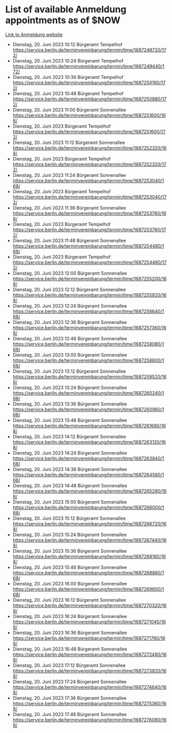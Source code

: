 # List of available Anmeldung appointments as of $NOW
[Link to Anmeldung website](https://service.berlin.de/terminvereinbarung/termin/tag.php?termin=1&anliegen[]=120686&dienstleisterlist=122210,122217,327316,122219,327312,122227,327314,122231,327346,122243,327348,122254,122252,329742,122260,329745,122262,329748,122271,327278,122273,327274,122277,327276,330436,122280,327294,122282,327290,122284,327292,122291,327270,122285,327266,122286,327264,122296,327268,150230,329760,122297,327286,122294,327284,122312,329763,122314,329775,122304,327330,122311,327334,122309,327332,317869,122281,327352,122279,329772,122283,122276,327324,122274,327326,122267,329766,122246,327318,122251,327320,122257,327322,122208,327298,122226,327300&herkunft=http%3A%2F%2Fservice.berlin.de%2Fdienstleistung%2F120686%2F)
- Dienstag, 20. Juni 2023 10:12 Bürgeramt Tempelhof https://service.berlin.de/terminvereinbarung/termin/time/1687248720/172/
- Dienstag, 20. Juni 2023 10:24 Bürgeramt Tempelhof https://service.berlin.de/terminvereinbarung/termin/time/1687249440/172/
- Dienstag, 20. Juni 2023 10:36 Bürgeramt Tempelhof https://service.berlin.de/terminvereinbarung/termin/time/1687250160/172/
- Dienstag, 20. Juni 2023 10:48 Bürgeramt Tempelhof https://service.berlin.de/terminvereinbarung/termin/time/1687250880/172/
- Dienstag, 20. Juni 2023 11:00 Bürgeramt Sonnenallee https://service.berlin.de/terminvereinbarung/termin/time/1687251600/168/
- Dienstag, 20. Juni 2023  Bürgeramt Tempelhof https://service.berlin.de/terminvereinbarung/termin/time/1687251600/172/
- Dienstag, 20. Juni 2023 11:12 Bürgeramt Sonnenallee https://service.berlin.de/terminvereinbarung/termin/time/1687252320/168/
- Dienstag, 20. Juni 2023  Bürgeramt Tempelhof https://service.berlin.de/terminvereinbarung/termin/time/1687252320/172/
- Dienstag, 20. Juni 2023 11:24 Bürgeramt Sonnenallee https://service.berlin.de/terminvereinbarung/termin/time/1687253040/168/
- Dienstag, 20. Juni 2023  Bürgeramt Tempelhof https://service.berlin.de/terminvereinbarung/termin/time/1687253040/172/
- Dienstag, 20. Juni 2023 11:36 Bürgeramt Sonnenallee https://service.berlin.de/terminvereinbarung/termin/time/1687253760/168/
- Dienstag, 20. Juni 2023  Bürgeramt Tempelhof https://service.berlin.de/terminvereinbarung/termin/time/1687253760/172/
- Dienstag, 20. Juni 2023 11:48 Bürgeramt Sonnenallee https://service.berlin.de/terminvereinbarung/termin/time/1687254480/168/
- Dienstag, 20. Juni 2023  Bürgeramt Tempelhof https://service.berlin.de/terminvereinbarung/termin/time/1687254480/172/
- Dienstag, 20. Juni 2023 12:00 Bürgeramt Sonnenallee https://service.berlin.de/terminvereinbarung/termin/time/1687255200/168/
- Dienstag, 20. Juni 2023 12:12 Bürgeramt Sonnenallee https://service.berlin.de/terminvereinbarung/termin/time/1687255920/168/
- Dienstag, 20. Juni 2023 12:24 Bürgeramt Sonnenallee https://service.berlin.de/terminvereinbarung/termin/time/1687256640/168/
- Dienstag, 20. Juni 2023 12:36 Bürgeramt Sonnenallee https://service.berlin.de/terminvereinbarung/termin/time/1687257360/168/
- Dienstag, 20. Juni 2023 12:48 Bürgeramt Sonnenallee https://service.berlin.de/terminvereinbarung/termin/time/1687258080/168/
- Dienstag, 20. Juni 2023 13:00 Bürgeramt Sonnenallee https://service.berlin.de/terminvereinbarung/termin/time/1687258800/168/
- Dienstag, 20. Juni 2023 13:12 Bürgeramt Sonnenallee https://service.berlin.de/terminvereinbarung/termin/time/1687259520/168/
- Dienstag, 20. Juni 2023 13:24 Bürgeramt Sonnenallee https://service.berlin.de/terminvereinbarung/termin/time/1687260240/168/
- Dienstag, 20. Juni 2023 13:36 Bürgeramt Sonnenallee https://service.berlin.de/terminvereinbarung/termin/time/1687260960/168/
- Dienstag, 20. Juni 2023 13:48 Bürgeramt Sonnenallee https://service.berlin.de/terminvereinbarung/termin/time/1687261680/168/
- Dienstag, 20. Juni 2023 14:12 Bürgeramt Sonnenallee https://service.berlin.de/terminvereinbarung/termin/time/1687263120/168/
- Dienstag, 20. Juni 2023 14:24 Bürgeramt Sonnenallee https://service.berlin.de/terminvereinbarung/termin/time/1687263840/168/
- Dienstag, 20. Juni 2023 14:36 Bürgeramt Sonnenallee https://service.berlin.de/terminvereinbarung/termin/time/1687264560/168/
- Dienstag, 20. Juni 2023 14:48 Bürgeramt Sonnenallee https://service.berlin.de/terminvereinbarung/termin/time/1687265280/168/
- Dienstag, 20. Juni 2023 15:00 Bürgeramt Sonnenallee https://service.berlin.de/terminvereinbarung/termin/time/1687266000/168/
- Dienstag, 20. Juni 2023 15:12 Bürgeramt Sonnenallee https://service.berlin.de/terminvereinbarung/termin/time/1687266720/168/
- Dienstag, 20. Juni 2023 15:24 Bürgeramt Sonnenallee https://service.berlin.de/terminvereinbarung/termin/time/1687267440/168/
- Dienstag, 20. Juni 2023 15:36 Bürgeramt Sonnenallee https://service.berlin.de/terminvereinbarung/termin/time/1687268160/168/
- Dienstag, 20. Juni 2023 15:48 Bürgeramt Sonnenallee https://service.berlin.de/terminvereinbarung/termin/time/1687268880/168/
- Dienstag, 20. Juni 2023 16:00 Bürgeramt Sonnenallee https://service.berlin.de/terminvereinbarung/termin/time/1687269600/168/
- Dienstag, 20. Juni 2023 16:12 Bürgeramt Sonnenallee https://service.berlin.de/terminvereinbarung/termin/time/1687270320/168/
- Dienstag, 20. Juni 2023 16:24 Bürgeramt Sonnenallee https://service.berlin.de/terminvereinbarung/termin/time/1687271040/168/
- Dienstag, 20. Juni 2023 16:36 Bürgeramt Sonnenallee https://service.berlin.de/terminvereinbarung/termin/time/1687271760/168/
- Dienstag, 20. Juni 2023 16:48 Bürgeramt Sonnenallee https://service.berlin.de/terminvereinbarung/termin/time/1687272480/168/
- Dienstag, 20. Juni 2023 17:12 Bürgeramt Sonnenallee https://service.berlin.de/terminvereinbarung/termin/time/1687273920/168/
- Dienstag, 20. Juni 2023 17:24 Bürgeramt Sonnenallee https://service.berlin.de/terminvereinbarung/termin/time/1687274640/168/
- Dienstag, 20. Juni 2023 17:36 Bürgeramt Sonnenallee https://service.berlin.de/terminvereinbarung/termin/time/1687275360/168/
- Dienstag, 20. Juni 2023 17:48 Bürgeramt Sonnenallee https://service.berlin.de/terminvereinbarung/termin/time/1687276080/168/
